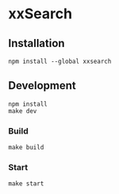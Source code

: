# xxSearch

## Installation

```
npm install --global xxsearch
```

## Development

```
npm install
make dev
```

### Build

```
make build
```

### Start

```
make start
```
